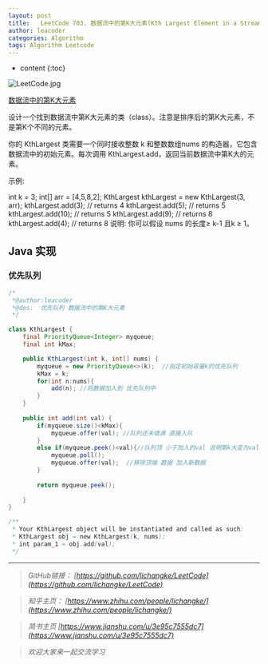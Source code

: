 ```yaml
---
layout: post
title:   LeetCode 703. 数据流中的第K大元素(Kth Largest Element in a Stream)
author: leacoder
categories: Algorithm 
tags: Algorithm Leetcode
---
```


* content
{:toc}



![LeetCode.jpg](https://upload-images.jianshu.io/upload_images/16846478-6031341eb4151a2e.jpg?imageMogr2/auto-orient/strip%7CimageView2/2/w/1240)


[数据流中的第K大元素](https://leetcode-cn.com/problems/kth-largest-element-in-a-stream)

设计一个找到数据流中第K大元素的类（class）。注意是排序后的第K大元素，不是第K个不同的元素。

你的 KthLargest 类需要一个同时接收整数 k 和整数数组nums 的构造器，它包含数据流中的初始元素。每次调用 KthLargest.add，返回当前数据流中第K大的元素。

示例:

int k = 3;
int[] arr = [4,5,8,2];
KthLargest kthLargest = new KthLargest(3, arr);
kthLargest.add(3);   // returns 4
kthLargest.add(5);   // returns 5
kthLargest.add(10);  // returns 5
kthLargest.add(9);   // returns 8
kthLargest.add(4);   // returns 8
说明: 
你可以假设 nums 的长度≥ k-1 且k ≥ 1。

## Java 实现
### 优先队列
``` java
/*
 *@author:leacoder
 *@des:  优先队列 数据流中的第K大元素
 */

class KthLargest {
    final PriorityQueue<Integer> myqueue;
    final int kMax;

    public KthLargest(int k, int[] nums) {
        myqueue = new PriorityQueue<>(k);  //指定初始容量k的优先队列
        kMax = k;
        for(int n:nums){
            add(n); //将数据加入到 优先队列中
        }
    }
    
    public int add(int val) {
        if(myqueue.size()<kMax){
            myqueue.offer(val); //队列还未填满 直接入队
        }
        else if(myqueue.peek()<val){//队列顶 小于加入的val 说明第k大变为val，原来的变为k+1大
            myqueue.poll();
            myqueue.offer(val);  //移除顶端 数据 加入新数据
        }
        
        return myqueue.peek(); 
            
    }
}

/**
 * Your KthLargest object will be instantiated and called as such:
 * KthLargest obj = new KthLargest(k, nums);
 * int param_1 = obj.add(val);
 */
```




----
>*GitHub链接：*
>*[https://github.com/lichangke/LeetCode](https://github.com/lichangke/LeetCode)*

>*知乎主页：*
>*[https://www.zhihu.com/people/lichangke/](https://www.zhihu.com/people/lichangke/)*

>*简书主页*
>*[https://www.jianshu.com/u/3e95c7555dc7](https://www.jianshu.com/u/3e95c7555dc7)*

>*欢迎大家来一起交流学习*